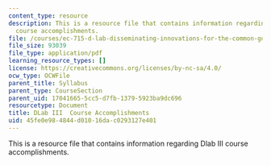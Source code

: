 ```yaml
---
content_type: resource
description: This is a resource file that contains information regarding Dlab III
  course accomplishments.
file: /courses/ec-715-d-lab-disseminating-innovations-for-the-common-good-spring-2007/45fe0e984844d01016dac0293127e401_MITEC_715S07_06_review.pdf
file_size: 93039
file_type: application/pdf
learning_resource_types: []
license: https://creativecommons.org/licenses/by-nc-sa/4.0/
ocw_type: OCWFile
parent_title: Syllabus
parent_type: CourseSection
parent_uid: 17041665-5cc5-d7fb-1379-5923ba9dc696
resourcetype: Document
title: DLab III  Course Accomplishments
uid: 45fe0e98-4844-d010-16da-c0293127e401
---
```

This is a resource file that contains information regarding Dlab III course accomplishments.